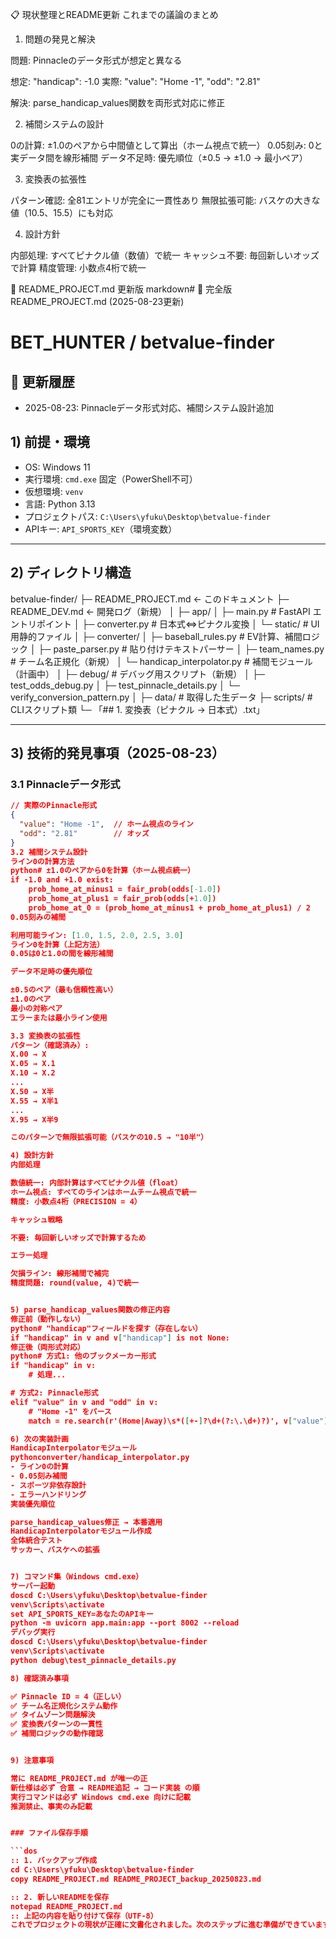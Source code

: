 📋 現状整理とREADME更新
これまでの議論のまとめ
1. 問題の発見と解決

問題: Pinnacleのデータ形式が想定と異なる

想定: "handicap": -1.0
実際: "value": "Home -1", "odd": "2.81"


解決: parse_handicap_values関数を両形式対応に修正

2. 補間システムの設計

0の計算: ±1.0のペアから中間値として算出（ホーム視点で統一）
0.05刻み: 0と実データ間を線形補間
データ不足時: 優先順位（±0.5 → ±1.0 → 最小ペア）

3. 変換表の拡張性

パターン確認: 全81エントリが完全に一貫性あり
無限拡張可能: バスケの大きな値（10.5、15.5）にも対応

4. 設計方針

内部処理: すべてピナクル値（数値）で統一
キャッシュ不要: 毎回新しいオッズで計算
精度管理: 小数点4桁で統一


📝 README_PROJECT.md 更新版
markdown# 📑 完全版 README_PROJECT.md (2025-08-23更新)
# BET_HUNTER / betvalue-finder

## 🔄 更新履歴
- 2025-08-23: Pinnacleデータ形式対応、補間システム設計追加

## 1) 前提・環境
- OS: Windows 11
- 実行環境: `cmd.exe` 固定（PowerShell不可）
- 仮想環境: `venv`
- 言語: Python 3.13
- プロジェクトパス: `C:\Users\yfuku\Desktop\betvalue-finder`
- APIキー: `API_SPORTS_KEY`（環境変数）

---

## 2) ディレクトリ構造
betvalue-finder/
├─ README_PROJECT.md          ← このドキュメント
├─ README_DEV.md              ← 開発ログ（新規）
│
├─ app/
│  ├─ main.py                 # FastAPI エントリポイント
│  ├─ converter.py            # 日本式⇔ピナクル変換
│  └─ static/                 # UI用静的ファイル
│
├─ converter/
│  ├─ baseball_rules.py       # EV計算、補間ロジック
│  ├─ paste_parser.py         # 貼り付けテキストパーサー
│  ├─ team_names.py           # チーム名正規化（新規）
│  └─ handicap_interpolator.py # 補間モジュール（計画中）
│
├─ debug/                      # デバッグ用スクリプト（新規）
│  ├─ test_odds_debug.py
│  ├─ test_pinnacle_details.py
│  └─ verify_conversion_pattern.py
│
├─ data/                       # 取得した生データ
├─ scripts/                    # CLIスクリプト類
└─ 「## 1. 変換表（ピナクル → 日本式）.txt」

---

## 3) 技術的発見事項（2025-08-23）

### 3.1 Pinnacleデータ形式
```json
// 実際のPinnacle形式
{
  "value": "Home -1",  // ホーム視点のライン
  "odd": "2.81"        // オッズ
}
3.2 補間システム設計
ライン0の計算方法
python# ±1.0のペアから0を計算（ホーム視点統一）
if -1.0 and +1.0 exist:
    prob_home_at_minus1 = fair_prob(odds[-1.0])
    prob_home_at_plus1 = fair_prob(odds[+1.0])
    prob_home_at_0 = (prob_home_at_minus1 + prob_home_at_plus1) / 2
0.05刻みの補間

利用可能ライン: [1.0, 1.5, 2.0, 2.5, 3.0]
ライン0を計算（上記方法）
0.05は0と1.0の間を線形補間

データ不足時の優先順位

±0.5のペア（最も信頼性高い）
±1.0のペア
最小の対称ペア
エラーまたは最小ライン使用

3.3 変換表の拡張性
パターン（確認済み）:
X.00 → X
X.05 → X.1
X.10 → X.2
...
X.50 → X半
X.55 → X半1
...
X.95 → X半9

このパターンで無限拡張可能（バスケの10.5 → "10半"）

4) 設計方針
内部処理

数値統一: 内部計算はすべてピナクル値（float）
ホーム視点: すべてのラインはホームチーム視点で統一
精度: 小数点4桁（PRECISION = 4）

キャッシュ戦略

不要: 毎回新しいオッズで計算するため

エラー処理

欠損ライン: 線形補間で補完
精度問題: round(value, 4)で統一


5) parse_handicap_values関数の修正内容
修正前（動作しない）
python# "handicap"フィールドを探す（存在しない）
if "handicap" in v and v["handicap"] is not None:
修正後（両形式対応）
python# 方式1: 他のブックメーカー形式
if "handicap" in v:
    # 処理...

# 方式2: Pinnacle形式
elif "value" in v and "odd" in v:
    # "Home -1" をパース
    match = re.search(r'(Home|Away)\s*([+-]?\d+(?:\.\d+)?)', v["value"])

6) 次の実装計画
HandicapInterpolatorモジュール
pythonconverter/handicap_interpolator.py
- ライン0の計算
- 0.05刻み補間
- スポーツ非依存設計
- エラーハンドリング
実装優先順位

parse_handicap_values修正 → 本番適用
HandicapInterpolatorモジュール作成
全体統合テスト
サッカー、バスケへの拡張


7) コマンド集（Windows cmd.exe）
サーバー起動
doscd C:\Users\yfuku\Desktop\betvalue-finder
venv\Scripts\activate
set API_SPORTS_KEY=あなたのAPIキー
python -m uvicorn app.main:app --port 8002 --reload
デバッグ実行
doscd C:\Users\yfuku\Desktop\betvalue-finder
venv\Scripts\activate
python debug\test_pinnacle_details.py

8) 確認済み事項

✅ Pinnacle ID = 4（正しい）
✅ チーム名正規化システム動作
✅ タイムゾーン問題解決
✅ 変換表パターンの一貫性
✅ 補間ロジックの動作確認


9) 注意事項

常に README_PROJECT.md が唯一の正
新仕様は必ず 合意 → README追記 → コード実装 の順
実行コマンドは必ず Windows cmd.exe 向けに記載
推測禁止、事実のみ記載


### ファイル保存手順

```dos
:: 1. バックアップ作成
cd C:\Users\yfuku\Desktop\betvalue-finder
copy README_PROJECT.md README_PROJECT_backup_20250823.md

:: 2. 新しいREADMEを保存
notepad README_PROJECT.md
:: 上記の内容を貼り付けて保存（UTF-8）
これでプロジェクトの現状が正確に文書化されました。次のステップに進む準備ができています。